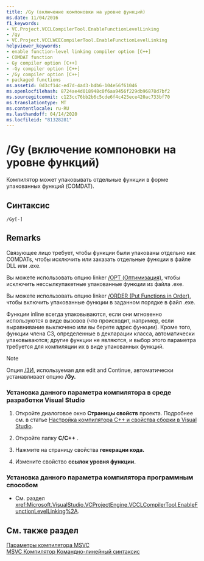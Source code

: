 ```yaml
---
title: /Gy (включение компоновки на уровне функций)
ms.date: 11/04/2016
f1_keywords:
- VC.Project.VCCLCompilerTool.EnableFunctionLevelLinking
- /gy
- VC.Project.VCCLWCECompilerTool.EnableFunctionLevelLinking
helpviewer_keywords:
- enable function-level linking compiler option [C++]
- COMDAT function
- Gy compiler option [C++]
- -Gy compiler option [C++]
- /Gy compiler option [C++]
- packaged functions
ms.assetid: 0d3cf14c-ed7d-4ad3-b4b6-104e56f61046
ms.openlocfilehash: 8724ae4d018948c0f6aa9456f229db96878d7bf2
ms.sourcegitcommit: c123cc76bb2b6c5cde6f4c425ece420ac733bf70
ms.translationtype: MT
ms.contentlocale: ru-RU
ms.lasthandoff: 04/14/2020
ms.locfileid: "81328281"
---
```

# <a name="gy-enable-function-level-linking"></a>/Gy (включение компоновки на уровне функций)

Компилятор может упаковывать отдельные функции в форме упакованных функций (COMDAT).

## <a name="syntax"></a>Синтаксис

```
/Gy[-]
```

## <a name="remarks"></a>Remarks

Связующее лицо требует, чтобы функции были упакованы отдельно как COMDATs, чтобы исключить или заказать отдельные функции в файле DLL или .exe.

Вы можете использовать опцию linker [/OPT (Оптимизация),](opt-optimizations.md) чтобы исключить нессылкупакетные упакованные функции из файла .exe.

Вы можете использовать опцию linker [/ORDER (Put Functions in Order),](order-put-functions-in-order.md) чтобы включить упакованные функции в заданном порядке в файл .exe.

Функции inline всегда упаковываются, если они мгновенно используются в виде вызовов (что происходит, например, если выравнивание выключено или вы берете адрес функции). Кроме того, функции члена СЗ, определенные в декларации класса, автоматически упаковываются; другие функции не являются, и выбор этого параметра требуется для компиляции их в виде упакованных функций.

> [!NOTE]
> Опция [/ЗИ,](z7-zi-zi-debug-information-format.md) используемая для edit and Continue, автоматически устанавливает опцию **/Gy.**

### <a name="to-set-this-compiler-option-in-the-visual-studio-development-environment"></a>Установка данного параметра компилятора в среде разработки Visual Studio

1. Откройте диалоговое окно **Страницы свойств** проекта. Подробнее см. в статье [Настройка компилятора C++ и свойства сборки в Visual Studio](../working-with-project-properties.md).

1. Откройте папку **C/C++** .

1. Нажмите на страницу свойства **генерации кода.**

1. Измените свойство **ссылок уровня функции.**

### <a name="to-set-this-compiler-option-programmatically"></a>Установка данного параметра компилятора программным способом

- См. раздел <xref:Microsoft.VisualStudio.VCProjectEngine.VCCLCompilerTool.EnableFunctionLevelLinking%2A>.

## <a name="see-also"></a>См. также раздел

[Параметры компилятора MSVC](compiler-options.md)<br/>
[MSVC Компилятор Командно-линейный синтаксис](compiler-command-line-syntax.md)
